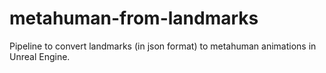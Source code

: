 # metahuman-from-landmarks
Pipeline to convert landmarks (in json format) to metahuman animations in Unreal Engine.
